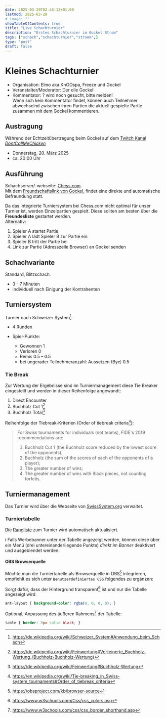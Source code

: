 ```yaml
---
date: 2025-03-20T02:48:12+01:00
lastmod: 2025-03-20
# image: ""
showTableOfContents: true
title: "Live Schachturnier"
description: "Erstes Schachturnier im Gockel Strøm"
tags: ["schach","schachturnier","stroem",]
type: "post"
draft: false
---
```


# Kleines Schachturnier
- Organisation: Elmo aka KnOOspa, Freeze und Gockel
- Veranstalter/Moderator: Der olle Gockel
- Kommentator: ? wird noch gesucht, bitte melden!  
Wenn sich kein Kommentator findet, können auch Teilnehmer abwechselnd zwischen ihren Partien die aktuell gespielte Partie zusammen mit dem Gockel kommentieren.

## Austragung
Während der Echtzeitübertragung beim Gockel auf dem [Twitch Kanal *DontCallMeChicken*](https://www.twitch.tv/dontcallmechicken)
- Donnerstag, 20. März 2025
- ca. 20:00 Uhr


## Ausführung
Schachserver/-webseite: [Chess.com](https://www.chess.com/).  
Mit dem [Freundschaftslink von Gockel](https://link.chess.com/friend/zegRb1), findet eine direkte und automatische Befreundung statt.

Da das integrierte Turniersystem bei Chess.com nicht optimal für unser Turnier ist, werden Einzelpartien  gespielt.
Diese sollten am besten über die **Freundesliste** gestartet werden.  
Alternativ:
1. Spieler A startet Partie
2. Spieler A lädt Spieler B zur Partie ein
3. Spieler B tritt der Partie bei
4. Link zur Partie (Adresszeile Browser) an Gockel senden

## Schachvariante
Standard, Blitzschach.
- 3 - 7 Minuten
- individuell nach Einigung der Kontrahenten

## Turniersystem
Turnier nach Schweizer System[^1].
- 4 Runden

- Spiel-Punkte:
  - Gewonnen 1
  - Verloren 0
  - Remis 0.5 – 0.5
  - bei ungerader Teilnehmeranzahl: Aussetzen (Bye) 0.5

### Tie Break
Zur Wertung der Ergebnisse sind im Turniermanagement diese Tie Breaker eingestellt und werden in dieser Reihenfolge angewandt:
  1. Direct Encounter
  2. Buchholz Cut 1[^2]
  3. Buchholz Total[^3]

Reihenfolge der Tiebreak-Kriterien (Order of tiebreak criteria[^4]):
> For Swiss tournaments for individuals (not teams), FIDE's 2019 recommendations are:
> 1. Buchholz Cut 1 (the Buchholz score reduced by the lowest score of the opponents);
> 2. Buchholz (the sum of the scores of each of the opponents of a player);
> 3. The greater number of wins;
> 4. The greater number of wins with Black pieces, not counting forfeits.

## Turniermanagement
Das Turnier wird über die Webseite von [SwissSystem.org](https://swisssystem.org/) verwaltet.  

### Turniertabelle
Die [Rangliste](https://swisssystem.org/full-standings/bb17bfec2ff9424d9ceb5be219c91e6d) zum Turnier wird automatisch aktualisiert.

:information_source: Falls Werbebanner unter der Tabelle angezeigt werden, können diese über ein Menü (drei untereinanderliegende Punkte) *direkt im Banner* deaktivert und ausgeblendet werden.

#### OBS Browserquelle
Möchte man die Turniertabelle als Browserquelle in OBS[^5] integrieren, empfiehlt es sich unter `Benutzerdefiniertes CSS` folgendes zu ergänzen:

Sorgt dafür, dass der Hintergrund transparent[^6] ist und nur die Tabelle angezeigt wird:
```css
ant-layout { background-color: rgba(0, 0, 0, 0); }
``` 

Optional, Anpassung des äußeren Rahmens[^7] der Tabelle:
```css
table { border: 3px solid black; }
```

[^1]: https://de.wikipedia.org/wiki/Schweizer_System#Anwendung_beim_Schach
[^2]: https://de.wikipedia.org/wiki/Feinwertung#Verfeinerte_Buchholz-Wertung_(Buchholz-Buchholz-Wertung)
[^3]: https://de.wikipedia.org/wiki/Feinwertung#Buchholz-Wertung
[^4]: https://en.wikipedia.org/wiki/Tie-breaking_in_Swiss-system_tournaments#Order_of_tiebreak_criteria
[^5]: https://obsproject.com/kb/browser-source
[^6]: https://www.w3schools.com/Css/css_colors.asp
[^7]: https://www.w3schools.com/css/css_border_shorthand.asp
